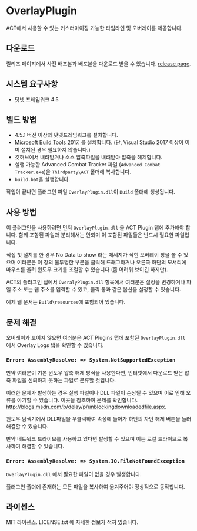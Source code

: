 # OverlayPlugin

ACT에서 사용할 수 있는 커스터마이징 가능한 타임라인 및 오버레이를 제공합니다.

## 다운로드

릴리즈 페이지에서 사전 배포본과 배포본을 다운로드 받을 수 있습니다. [release page](https://github.com/RainbowMage/OverlayPlugin/releases).

## 시스템 요구사항

* 닷넷 프레임워크 4.5

## 빌드 방법

* 4.5.1 버전 이상의 닷넷프레임워크를 설치합니다.
* [Microsoft Build Tools 2017](https://www.visualstudio.com/ko/thank-you-downloading-visual-studio/?sku=BuildTools&rel=15). 를 설치합니다. (단, Visual Studio 2017 이상이 이미 설치된 경우 필요하지 않습니다.)
* 깃허브에서 내려받거나 소스 압축파일을 내려받아 압축을 해제합니다.
* 실행 가능한 Advanced Combat Tracker 파일 (`Advanced Combat Tracker.exe`)을 `Thirdparty\ACT` 폴더에 복사합니다.
* `build.bat`을 실행합니다.

작업이 끝나면 플러그인 파일 `OverlayPlugin.dll`이 `Build` 폴더에 생성됩니다.

## 사용 방법

이 플러그인을 사용하려면 먼저 `OverlayPlugin.dll` 을 ACT Plugin 탭에 추가해야 합니다. 함께 포함된 파일과 분리해서는 안되며 이 포함된 파일들은 반드시 필요한 파일입니다.

직접 첫 설치를 한 경우 No Data to show 라는 메세지가 적힌 오버레이 창을 볼 수 있으며 여러분은 이 창의 불투명한 부분을 클릭해 드래그하거나 오른쪽 하단의 모서리에 마우스를 올려 윈도우 크기를 조절할 수 있습니다 (좀 어려워 보이긴 하지만).

ACT의 플러그인 탭에서 `OveralyPlugin.dll` 항목에서 여러분은 설정을 변경하거나 파일 주소 또는 웹 주소를 입력할 수 있고, 클릭 통과 같은 옵션을 설정할 수 있습니다.

예제 웹 문서는 `Build\resources`에 포함되어 있습니다.

## 문제 해결

오버레이가 보이지 않으면 여러분은 ACT Plugins 탭에 포함된 `OverlayPlugin.dll` 에서 Overlay Logs 탭을 확인할 수 있습니다.

### `Error: AssemblyResolve: => System.NotSupportedException`

만약 여러분이 기본 윈도우 압축 해제 방식을 사용한다면, 인터넷에서 다운로드 받은 압축 파일을 신뢰하지 못하는 파일로 분류할 것입니다.

이러한 문제가 발생하는 경우 실행 파일이나 DLL 파일이 손상될 수 있으며 이로 인해 오류를 야기할 수 있습니다. 이곳을 참조하여 문제를 확인합니다. http://blogs.msdn.com/b/delay/p/unblockingdownloadedfile.aspx.

윈도우 탐색기에서 DLL파일을 우클릭하여 속성에 들어가 하단의 차단 해제 버튼을 눌러 해결할 수 있습니다.

만약 네트워크 드라이브를 사용하고 있다면 발생할 수 있으며 이는 로컬 드라이브로 복사하여 해결할 수 있습니다.

### `Error: AssemblyResolve: => System.IO.FileNotFoundException`

`OverlayPlugin.dll` 에서 필요한 파일이 없을 경우 발생합니다.

플러그인 폴더에 존재하는 모든 파일을 복사하여 옮겨주어야 정상적으로 동작합니다.

## 라이센스

MIT 라이센스. LICENSE.txt 에 자세한 정보가 적혀 있습니다.